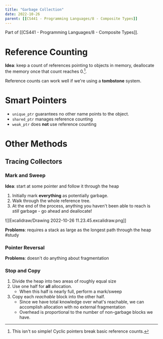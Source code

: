 ```yaml
---
title: "Garbage Collection"
date: 2022-10-26
parent: [[CS441 - Programming Languages/8 - Composite Types]]
---
```


Part of [[CS441 - Programming Languages/8 - Composite Types]].

# Reference Counting

**Idea**: keep a count of references pointing to objects in memory, deallocate the memory once that count reaches 0.[^1].

Reference counts can work well if we're using a **tombstone** system.

[^1]: This isn't so simple! Cyclic pointers break basic reference counts.

# Smart Pointers
* `unique_ptr` guarantees no other name points to the object.
* `shared_ptr` manages reference counting
* `weak_ptr` does **not** use reference counting

# Other Methods

## Tracing Collectors

### Mark and Sweep

**Idea**: start at some pointer and follow it through the heap

1. Initially mark **everything** as potentially garbage.
2. Walk through the whole reference tree.
3. At the end of the process, anything you haven't been able to reach is *still* garbage - go ahead and deallocate!

![[Excalidraw/Drawing 2022-10-26 11.23.45.excalidraw.png]]

**Problems**: requires a stack as large as the longest path through the heap #study

### Pointer Reversal

**Problems**: doesn't do anything about fragmentation

### Stop and Copy

1. Divide the heap into two areas of roughly equal size
2. Use one half for **all** allocation.
	* When this half is nearly full, perform a mark/sweep
3. Copy each *reachable* block into the other half.
	* Since we have total knowledge over what's reachable, we can accomplish allocation with no external fragmentation
	* Overhead is proportional to the number of non-garbage blocks we have.